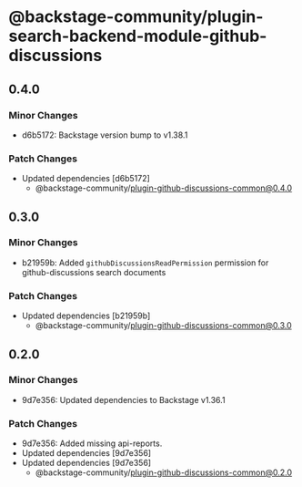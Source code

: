 # @backstage-community/plugin-search-backend-module-github-discussions

## 0.4.0

### Minor Changes

- d6b5172: Backstage version bump to v1.38.1

### Patch Changes

- Updated dependencies [d6b5172]
  - @backstage-community/plugin-github-discussions-common@0.4.0

## 0.3.0

### Minor Changes

- b21959b: Added `githubDiscussionsReadPermission` permission for github-discussions search documents

### Patch Changes

- Updated dependencies [b21959b]
  - @backstage-community/plugin-github-discussions-common@0.3.0

## 0.2.0

### Minor Changes

- 9d7e356: Updated dependencies to Backstage v1.36.1

### Patch Changes

- 9d7e356: Added missing api-reports.
- Updated dependencies [9d7e356]
- Updated dependencies [9d7e356]
  - @backstage-community/plugin-github-discussions-common@0.2.0
